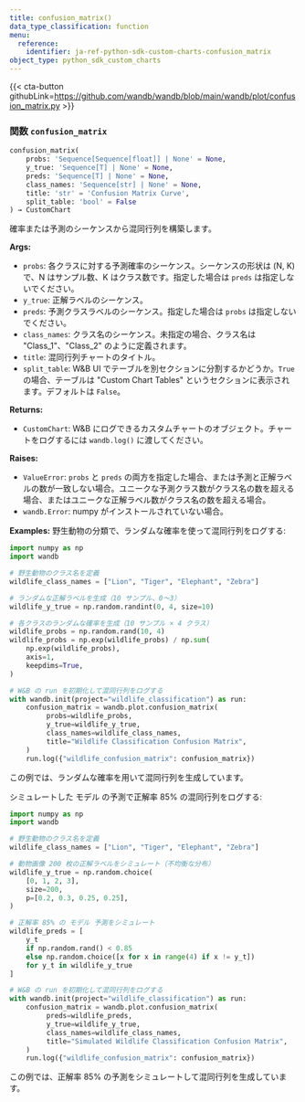 ```yaml
---
title: confusion_matrix()
data_type_classification: function
menu:
  reference:
    identifier: ja-ref-python-sdk-custom-charts-confusion_matrix
object_type: python_sdk_custom_charts
---
```


{{< cta-button githubLink=https://github.com/wandb/wandb/blob/main/wandb/plot/confusion_matrix.py >}}




### <kbd>関数</kbd> `confusion_matrix`

```python
confusion_matrix(
    probs: 'Sequence[Sequence[float]] | None' = None,
    y_true: 'Sequence[T] | None' = None,
    preds: 'Sequence[T] | None' = None,
    class_names: 'Sequence[str] | None' = None,
    title: 'str' = 'Confusion Matrix Curve',
    split_table: 'bool' = False
) → CustomChart
```

確率または予測のシーケンスから混同行列を構築します。 



**Args:**
 
 - `probs`: 各クラスに対する予測確率のシーケンス。シーケンスの形状は (N, K) で、N はサンプル数、K はクラス数です。指定した場合は `preds` は指定しないでください。 
 - `y_true`: 正解ラベルのシーケンス。 
 - `preds`: 予測クラスラベルのシーケンス。指定した場合は `probs` は指定しないでください。 
 - `class_names`: クラス名のシーケンス。未指定の場合、クラス名は "Class_1"、"Class_2" のように定義されます。 
 - `title`: 混同行列チャートのタイトル。 
 - `split_table`: W&B UI でテーブルを別セクションに分割するかどうか。`True` の場合、テーブルは "Custom Chart Tables" というセクションに表示されます。デフォルトは `False`。 



**Returns:**
 
 - `CustomChart`: W&B にログできるカスタムチャートのオブジェクト。チャートをログするには `wandb.log()` に渡してください。 



**Raises:**
 
 - `ValueError`: `probs` と `preds` の両方を指定した場合、または予測と正解ラベルの数が一致しない場合。ユニークな予測クラス数がクラス名の数を超える場合、またはユニークな正解ラベル数がクラス名の数を超える場合。 
 - `wandb.Error`: numpy がインストールされていない場合。 



**Examples:**
野生動物の分類で、ランダムな確率を使って混同行列をログする: 

```python
import numpy as np
import wandb

# 野生動物のクラス名を定義
wildlife_class_names = ["Lion", "Tiger", "Elephant", "Zebra"]

# ランダムな正解ラベルを生成（10 サンプル、0〜3）
wildlife_y_true = np.random.randint(0, 4, size=10)

# 各クラスのランダムな確率を生成（10 サンプル × 4 クラス）
wildlife_probs = np.random.rand(10, 4)
wildlife_probs = np.exp(wildlife_probs) / np.sum(
    np.exp(wildlife_probs),
    axis=1,
    keepdims=True,
)

# W&B の run を初期化して混同行列をログする
with wandb.init(project="wildlife_classification") as run:
    confusion_matrix = wandb.plot.confusion_matrix(
         probs=wildlife_probs,
         y_true=wildlife_y_true,
         class_names=wildlife_class_names,
         title="Wildlife Classification Confusion Matrix",
    )
    run.log({"wildlife_confusion_matrix": confusion_matrix})
``` 

この例では、ランダムな確率を用いて混同行列を生成しています。 

シミュレートした モデル の予測で正解率 85% の混同行列をログする: 

```python
import numpy as np
import wandb

# 野生動物のクラス名を定義
wildlife_class_names = ["Lion", "Tiger", "Elephant", "Zebra"]

# 動物画像 200 枚の正解ラベルをシミュレート（不均衡な分布）
wildlife_y_true = np.random.choice(
    [0, 1, 2, 3],
    size=200,
    p=[0.2, 0.3, 0.25, 0.25],
)

# 正解率 85% の モデル 予測をシミュレート
wildlife_preds = [
    y_t
    if np.random.rand() < 0.85
    else np.random.choice([x for x in range(4) if x != y_t])
    for y_t in wildlife_y_true
]

# W&B の run を初期化して混同行列をログする
with wandb.init(project="wildlife_classification") as run:
    confusion_matrix = wandb.plot.confusion_matrix(
         preds=wildlife_preds,
         y_true=wildlife_y_true,
         class_names=wildlife_class_names,
         title="Simulated Wildlife Classification Confusion Matrix",
    )
    run.log({"wildlife_confusion_matrix": confusion_matrix})
``` 

この例では、正解率 85% の予測をシミュレートして混同行列を生成しています。